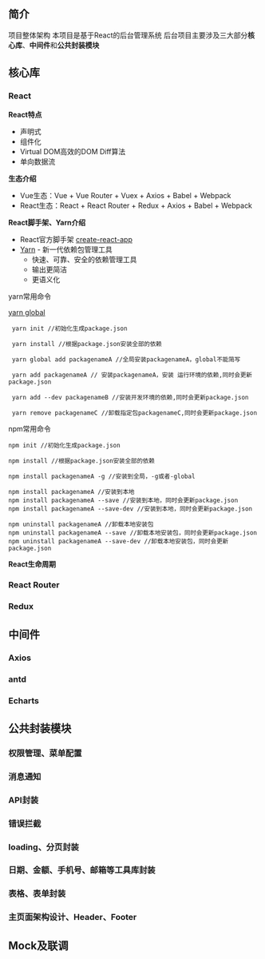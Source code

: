 ## 简介
项目整体架构
本项目是基于React的后台管理系统
后台项目主要涉及三大部分**核心库**、**中间件**和**公共封装模块**

## 核心库

### React

**React特点**

* 声明式
* 组件化
* Virtual DOM高效的DOM Diff算法
* 单向数据流

**生态介绍**

* Vue生态：Vue + Vue Router + Vuex + Axios + Babel + Webpack
* React生态：React + React Router + Redux + Axios + Babel + Webpack

**React脚手架、Yarn介绍**

* React官方脚手架 [create-react-app](https://github.com/facebook/create-react-app)
* [Yarn](https://yarnpkg.com) - 新一代依赖包管理工具
  - 快速、可靠、安全的依赖管理工具
  - 输出更简洁
  - 更语义化

yarn常用命令

[yarn global](https://yarnpkg.com/en/docs/cli/global)

```
 yarn init //初始化生成package.json
 
 yarn install //根据package.json安装全部的依赖
 
 yarn global add packagenameA //全局安装packagenameA，global不能简写

 yarn add packagenameA // 安装packagenameA，安装 运行环境的依赖,同时会更新package.json

 yarn add --dev packagenameB //安装开发环境的依赖,同时会更新package.json

 yarn remove packagenameC //卸载指定包packagenameC,同时会更新package.json
```

npm常用命令

```
npm init //初始化生成package.json

npm install //根据package.json安装全部的依赖

npm install packagenameA -g //安装到全局，-g或者-global

npm install packagenameA //安装到本地
npm install packagenameA --save //安装到本地，同时会更新package.json
npm install packagenameA --save-dev //安装到本地，同时会更新package.json

npm uninstall packagenameA //卸载本地安装包
npm uninstall packagenameA --save //卸载本地安装包，同时会更新package.json
npm uninstall packagenameA --save-dev //卸载本地安装包，同时会更新package.json
```

**React生命周期**



### React Router
### Redux

## 中间件

### Axios
### antd
### Echarts

## 公共封装模块

### 权限管理、菜单配置
### 消息通知
### API封装
### 错误拦截
### loading、分页封装
### 日期、金额、手机号、邮箱等工具库封装
### 表格、表单封装
### 主页面架构设计、Header、Footer

## Mock及联调







